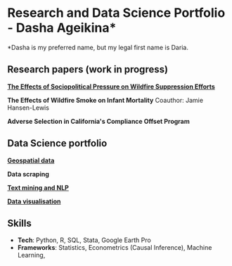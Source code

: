 # Research and Data Science Portfolio - Dasha Ageikina*

*Dasha is my preferred name, but my legal first name is Daria.

## Research papers (work in progress)

**[The Effects of Sociopolitical Pressure on Wildfire Suppression Efforts](https://github.com/dashaageikina/job-market-paper-data-pipeline)**

**The Effects of Wildfire Smoke on Infant Mortality**
Coauthor: Jamie Hansen-Lewis

**Adverse Selection in California's Compliance Offset Program**

## Data Science portfolio

**[Geospatial data](https://github.com/dashaageikina/geospatial-data)**

**Data scraping**

**[Text mining and NLP](https://github.com/dashaageikina/text-mining)**

**[Data visualisation](https://github.com/dashaageikina/data-visualization)**

## Skills
 - **Tech**: Python, R, SQL, Stata, Google Earth Pro
 - **Frameworks**: Statistics, Econometrics (Causal Inference), Machine Learning,





